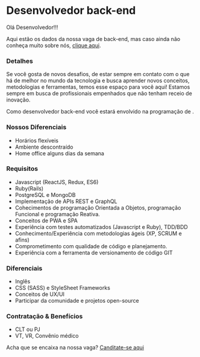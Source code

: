 # Desenvolvedor back-end

Olá Desenvolvedor!!!

Aqui estão os dados da nossa vaga de back-end, mas caso ainda não conheça muito sobre nós, [clique aqui](https://github.com/ecostage/vagas).

### Detalhes

Se você gosta de novos desafios, de estar sempre em contato com o que há de melhor no mundo da tecnologia e busca aprender novos conceitos, metodologias e ferramentas, temos esse espaço para você aqui!
Estamos sempre em busca de profissionais empenhados que não tenham receio de inovação.

Como desenvolvedor back-end você estará envolvido na programação de .

### Nossos Diferenciais
- Horários flexíveis
- Ambiente descontraído
- Home office alguns dias da semana

### Requisitos
- Javascript (ReactJS, Redux, ES6)
- Ruby(Rails)
- PostgreSQL e MongoDB
- Implementação de APIs REST e GraphQL
- Cohecimentos de programação Orientada a Objetos, programação Funcional e programação Reativa.
- Conceitos de PWA e SPA
- Experiência com testes automatizados (Javascript e Ruby), TDD/BDD
- Conhecimento/Experiência com metodologias ágeis (XP, SCRUM e afins)
- Comprometimento com qualidade de código e planejamento.
- Experiência com a ferramenta de versionamento de código GIT

### Diferenciais
- Inglês
- CSS (SASS) e StyleSheet Frameworks
- Conceitos de UX/UI
- Participar da comunidade e projetos open-source

### Contratação & Benefícios
- CLT ou PJ
- VT, VR, Convênio médico


Acha que se encaixa na nossa vaga?
[Canditate-se aqui](https://ecostage.breezy.hr/p/e599e2233364-desenvolvedor-front-end)
